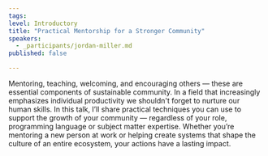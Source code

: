 ```yaml
---
tags:
level: Introductory
title: "Practical Mentorship for a Stronger Community"
speakers:
  - _participants/jordan-miller.md
published: false

---
```

Mentoring, teaching, welcoming, and encouraging others — these are essential components of sustainable community. In a field that increasingly emphasizes individual productivity we shouldn't forget to nurture our human skills. In this talk, I’ll share practical techniques you can use to support the growth of your community — regardless of your role, programming language or subject matter expertise. Whether you’re mentoring a new person at work or helping create systems that shape the culture of an entire ecosystem, your actions have a lasting impact.
